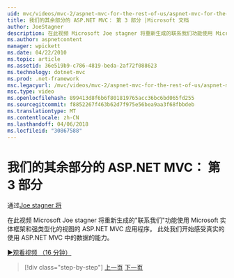 ```yaml
---
uid: mvc/videos/mvc-2/aspnet-mvc-for-the-rest-of-us/aspnet-mvc-for-the-rest-of-us-part-3
title: 我们的其余部分的 ASP.NET MVC： 第 3 部分 |Microsoft 文档
author: JoeStagner
description: 在此视频 Microsoft Joe stagner 将重新生成的联系我们功能使用 Microsoft 实体框架和强 ty 的 ASP.NET MVC 应用程序...
ms.author: aspnetcontent
manager: wpickett
ms.date: 04/22/2010
ms.topic: article
ms.assetid: 36e519b9-c786-4819-beda-2af72f088623
ms.technology: dotnet-mvc
ms.prod: .net-framework
msc.legacyurl: /mvc/videos/mvc-2/aspnet-mvc-for-the-rest-of-us/aspnet-mvc-for-the-rest-of-us-part-3
msc.type: video
ms.openlocfilehash: 899413d8f6b6f801819765acc36bc6bd065fd255
ms.sourcegitcommit: f8852267f463b62d7f975e56bea9aa3f68fbbdeb
ms.translationtype: MT
ms.contentlocale: zh-CN
ms.lasthandoff: 04/06/2018
ms.locfileid: "30867588"
---
```

<a name="aspnet-mvc-for-the-rest-of-us-part-3"></a>我们的其余部分的 ASP.NET MVC： 第 3 部分
====================
通过[Joe stagner 将](https://github.com/JoeStagner)

在此视频 Microsoft Joe stagner 将重新生成的"联系我们"功能使用 Microsoft 实体框架和强类型化的视图的 ASP.NET MVC 应用程序。 此处我们开始感受真实的使用 ASP.NET MVC 中的数据的能力。

[&#9654;观看视频 （16 分钟）](https://channel9.msdn.com/Blogs/ASP-NET-Site-Videos/aspnet-mvc-for-the-rest-of-us-part-3)

> [!div class="step-by-step"]
> [上一页](aspnet-mvc-for-the-rest-of-us-part-2.md)
> [下一页](aspnet-mvc-for-the-rest-of-us-part-4.md)
